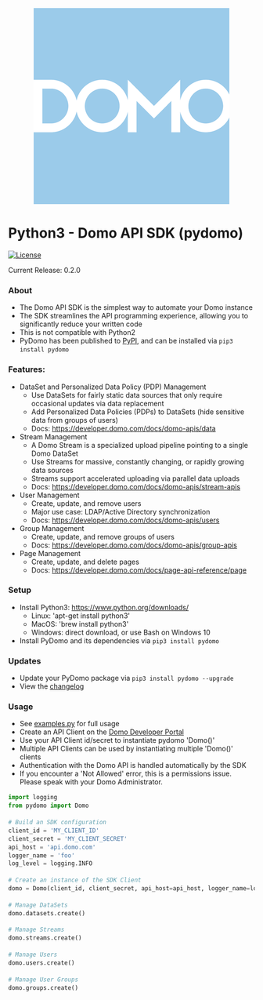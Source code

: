<div align="center">
  <img src="domo.png" width="400" height="400"/>
</div>

# Python3 - Domo API SDK (pydomo)
[![License](https://img.shields.io/badge/license-MIT-blue.svg?style=flat)](http://www.opensource.org/licenses/MIT)

Current Release: 0.2.0

### About

* The Domo API SDK is the simplest way to automate your Domo instance
* The SDK streamlines the API programming experience, allowing you to significantly reduce your written code
* This is not compatible with Python2
* PyDomo has been published to [PyPI](https://pypi.org/project/pydomo/), and can be installed via `pip3 install pydomo`

### Features:
- DataSet and Personalized Data Policy (PDP) Management
    - Use DataSets for fairly static data sources that only require occasional updates via data replacement
    - Add Personalized Data Policies (PDPs) to DataSets (hide sensitive data from groups of users)
    - Docs: https://developer.domo.com/docs/domo-apis/data
- Stream Management
    - A Domo Stream is a specialized upload pipeline pointing to a single Domo DataSet
    - Use Streams for massive, constantly changing, or rapidly growing data sources
    - Streams support accelerated uploading via parallel data uploads
    - Docs: https://developer.domo.com/docs/domo-apis/stream-apis
- User Management
    - Create, update, and remove users
    - Major use case: LDAP/Active Directory synchronization
    - Docs: https://developer.domo.com/docs/domo-apis/users
- Group Management
    - Create, update, and remove groups of users
    - Docs: https://developer.domo.com/docs/domo-apis/group-apis
- Page Management
    - Create, update, and delete pages
    - Docs: https://developer.domo.com/docs/page-api-reference/page

### Setup
* Install Python3: https://www.python.org/downloads/
    * Linux: 'apt-get install python3'
    * MacOS: 'brew install python3'
    * Windows: direct download, or use Bash on Windows 10
* Install PyDomo and its dependencies via `pip3 install pydomo`

### Updates
* Update your PyDomo package via `pip3 install pydomo --upgrade`
* View the [changelog](CHANGELOG.md)

### Usage
* See [examples.py](run_examples.py) for full usage
* Create an API Client on the [Domo Developer Portal](https://developer.domo.com/)
* Use your API Client id/secret to instantiate pydomo 'Domo()'
* Multiple API Clients can be used by instantiating multiple 'Domo()' clients
* Authentication with the Domo API is handled automatically by the SDK
* If you encounter a 'Not Allowed' error, this is a permissions issue. Please speak with your Domo Administrator.
```python
import logging
from pydomo import Domo

# Build an SDK configuration
client_id = 'MY_CLIENT_ID'
client_secret = 'MY_CLIENT_SECRET'
api_host = 'api.domo.com'
logger_name = 'foo'
log_level = logging.INFO

# Create an instance of the SDK Client
domo = Domo(client_id, client_secret, api_host=api_host, logger_name=logger_name, log_level=log_level)

# Manage DataSets
domo.datasets.create()

# Manage Streams
domo.streams.create()

# Manage Users
domo.users.create()

# Manage User Groups
domo.groups.create()
```
